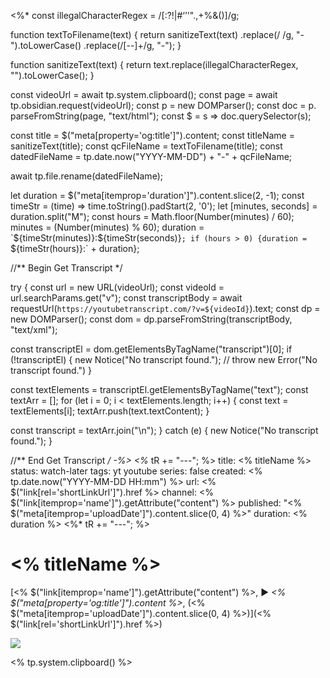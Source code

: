 <%*
const illegalCharacterRegex = /[:\?!\|#‘’\'\"\.,+%&\(\)]/g;

function textToFilename(text) {
    return sanitizeText(text)
        .replace(/ /g, "-").toLowerCase()
        .replace(/[--]+/g, "-");
}

function sanitizeText(text) {
    return text.replace(illegalCharacterRegex, "").toLowerCase();
}

const videoUrl = await tp.system.clipboard();
const page = await tp.obsidian.request(videoUrl);
const p = new DOMParser();
const doc = p. parseFromString(page, "text/html");
const $ = s => doc.querySelector(s);

const title = $("meta[property='og:title']").content;
const titleName = sanitizeText(title);
const qcFileName = textToFilename(title);
const datedFileName = tp.date.now("YYYY-MM-DD") + "-" + qcFileName;

await tp.file.rename(datedFileName);

let duration = $("meta[itemprop='duration']").content.slice(2, -1);
const timeStr = (time) => time.toString().padStart(2, '0');
let [minutes, seconds] = duration.split("M");
const hours = Math.floor(Number(minutes) / 60);
minutes = (Number(minutes) % 60);
duration = `${timeStr(minutes)}:${timeStr(seconds)}`;
if (hours > 0) {duration = `${timeStr(hours)}:` + duration};

//** Begin Get Transcript */

try {
  const url = new URL(videoUrl);
  const videoId = url.searchParams.get("v");
  const transcriptBody = await requestUrl(`https://youtubetranscript.com/?v=${videoId}`).text;
  const dp = new DOMParser();
  const dom = dp.parseFromString(transcriptBody, "text/xml");

  const transcriptEl = dom.getElementsByTagName("transcript")[0];
  if (!transcriptEl) {
    new Notice("No transcript found.");
    // throw new Error("No transcript found.")
  }

  const textElements = transcriptEl.getElementsByTagName("text");
  const textArr = [];
  for (let i = 0; i < textElements.length; i++) {
    const text = textElements[i];
    textArr.push(text.textContent);
  }

  const transcript = textArr.join("\n");
}
catch (e) {
  new Notice("No transcript found.");
}

//** End Get Transcript */
-%>
<%*
tR += "---";
%>
title: <% titleName %>
status: watch-later
tags: yt youtube
series: false
created: <% tp.date.now("YYYY-MM-DD HH:mm") %>
url: <%
$("link[rel='shortLinkUrl']").href %>
channel: <%
$("link[itemprop='name']").getAttribute("content") %>
published: "<%
$("meta[itemprop='uploadDate']").content.slice(0, 4) %>"
duration: <% duration %>
<%*
tR += "---";
%>
# <% titleName %>

[<%
$("link[itemprop='name']").getAttribute("content") %>, ▶ *<%
$("meta[property='og:title']").content %>*, (<%
$("meta[itemprop='uploadDate']").content.slice(0, 4) %>)](<%
$("link[rel='shortLinkUrl']").href %>)

![](<% $("meta[property='og:url']").content.split('&')[0] %>)

<% tp.system.clipboard() %>
